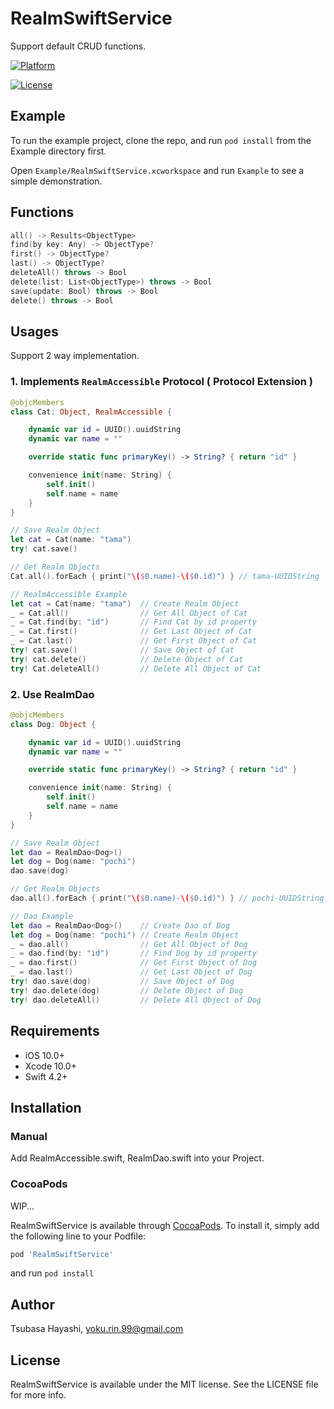 # RealmSwiftService

Support default CRUD functions.

<!--[![CI Status](https://img.shields.io/travis/yokurin/RealmSwiftService.svg?style=flat)](https://travis-ci.org/yokurin/RealmSwiftService)-->
<!-- [![Language](https://img.shields.io/badge/language-Swift%204.2-orange.svg)](https://swift.org)
[![Version](https://img.shields.io/cocoapods/v/RealmSwiftService.svg?style=flat)](https://cocoapods.org/pods/RealmSwiftService)
[![License](https://img.shields.io/cocoapods/l/RealmSwiftService.svg?style=flat)](https://cocoapods.org/pods/RealmSwiftService)
[![Platform](https://img.shields.io/cocoapods/p/RealmSwiftService.svg?style=flat)](https://cocoapods.org/pods/RealmSwiftService) -->
[![Platform](http://img.shields.io/badge/platform-iOS-blue.svg?style=for-the-badge)](https://developer.apple.com/iphone/index.action)
<!--[![Cocoapods](https://img.shields.io/badge/Cocoapods-compatible-brightgreen.svg?style=for-the-badge)](https://img.shields.io/badge/Cocoapods-compatible-brightgreen.svg)-->
<!--[![Carthage compatible](https://img.shields.io/badge/Carthage-Compatible-brightgreen.svg?style=for-the-badge)](https://github.com/Carthage/Carthage)-->
[![License](http://img.shields.io/badge/license-MIT-lightgrey.svg?style=for-the-badge)](http://mit-license.org)

## Example

To run the example project, clone the repo, and run `pod install` from the Example directory first.

Open `Example/RealmSwiftService.xcworkspace` and run `Example` to see a simple demonstration.

## Functions

```swift
all() -> Results<ObjectType>
find(by key: Any) -> ObjectType?
first() -> ObjectType?
last() -> ObjectType?
deleteAll() throws -> Bool
delete(list: List<ObjectType>) throws -> Bool
save(update: Bool) throws -> Bool
delete() throws -> Bool
```

## Usages

Support 2 way implementation.

### 1. Implements `RealmAccessible` Protocol ( Protocol Extension )

```swift
@objcMembers
class Cat: Object, RealmAccessible {

    dynamic var id = UUID().uuidString
    dynamic var name = ""

    override static func primaryKey() -> String? { return "id" }

    convenience init(name: String) {
        self.init()
        self.name = name
    }
}

// Save Realm Object
let cat = Cat(name: "tama")
try! cat.save()

// Get Realm Objects
Cat.all().forEach { print("\($0.name)-\($0.id)") } // tama-UUIDString

// RealmAccessible Example
let cat = Cat(name: "tama")  // Create Realm Object
_ = Cat.all()                // Get All Object of Cat
_ = Cat.find(by: "id")       // Find Cat by id property
_ = Cat.first()              // Get Last Object of Cat
_ = Cat.last()               // Get First Object of Cat
try! cat.save()              // Save Object of Cat
try! cat.delete()            // Delete Object of Cat
try! Cat.deleteAll()         // Delete All Object of Cat


```

### 2. Use RealmDao
```swift
@objcMembers
class Dog: Object {

    dynamic var id = UUID().uuidString
    dynamic var name = ""

    override static func primaryKey() -> String? { return "id" }

    convenience init(name: String) {
        self.init()
        self.name = name
    }
}

// Save Realm Object
let dao = RealmDao<Dog>()
let dog = Dog(name: "pochi")
dao.save(dog)

// Get Realm Objects
dao.all().forEach { print("\($0.name)-\($0.id)") } // pochi-UUIDString

// Dao Example
let dao = RealmDao<Dog>()    // Create Dao of Dog
let dog = Dog(name: "pochi") // Create Realm Object
_ = dao.all()                // Get All Object of Dog
_ = dao.find(by: "id")       // Find Dog by id property
_ = dao.first()              // Get First Object of Dog
_ = dao.last()               // Get Last Object of Dog
try! dao.save(dog)           // Save Object of Dog
try! dao.delete(dog)         // Delete Object of Dog
try! dao.deleteAll()         // Delete All Object of Dog

```


## Requirements

- iOS 10.0+
- Xcode 10.0+
- Swift 4.2+

## Installation

### Manual

Add RealmAccessible.swift, RealmDao.swift into your Project.

### CocoaPods
WIP...

RealmSwiftService is available through [CocoaPods](https://cocoapods.org). To install
it, simply add the following line to your Podfile:

```ruby
pod 'RealmSwiftService'
```

and run `pod install`

## Author

Tsubasa Hayashi, yoku.rin.99@gmail.com

## License

RealmSwiftService is available under the MIT license. See the LICENSE file for more info.
